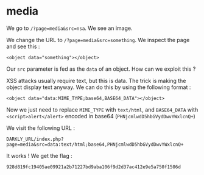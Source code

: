 # media

We go to `/?page=media&src=nsa`. We see an image.

We change the URL to `/?page=media&src=something`. We inspect the page and see this :

```
<object data="something"></object>
```

Our `src` parameter is fed as the `data` of an object. How can we exploit this ?

XSS attacks usually require text, but this is data. The trick is making the object display text anyway. We can do this by using the following format :

```
<object data="data:MIME_TYPE;base64,BASE64_DATA"></object>
```

Now we just need to replace `MIME_TYPE` with `text/html`, and `BASE64_DATA` with `<script>alert</alert>` encoded in base64 (`PHNjcmlwdD5hbGVydDwvYWxlcnQ+`)

We visit the following URL :

```
DARKLY_URL/index.php?page=media&src=data:text/html;base64,PHNjcmlwdD5hbGVydDwvYWxlcnQ+
```

It works ! We get the flag :

```
928d819fc19405ae09921a2b71227bd9aba106f9d2d37ac412e9e5a750f1506d
```
